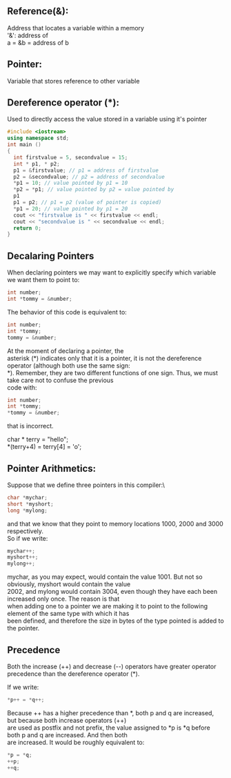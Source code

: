 ## Reference(&): 

Address that locates a variable within a memory \
'&': address of \
a = &b = address of b

## Pointer:

Variable that stores reference to other variable

## Dereference operator (*):

Used to directly access the value stored in a variable using it's pointer

```cpp
#include <iostream>
using namespace std;
int main ()
{
  int firstvalue = 5, secondvalue = 15;
  int * p1, * p2;
  p1 = &firstvalue; // p1 = address of firstvalue
  p2 = &secondvalue; // p2 = address of secondvalue
  *p1 = 10; // value pointed by p1 = 10
  *p2 = *p1; // value pointed by p2 = value pointed by
  p1
  p1 = p2; // p1 = p2 (value of pointer is copied)
  *p1 = 20; // value pointed by p1 = 20
  cout << "firstvalue is " << firstvalue << endl;
  cout << "secondvalue is " << secondvalue << endl;
  return 0;
}
```

## Decalaring Pointers

When declaring pointers we may want to explicitly specify which variable we want them to point to: 

```cpp
int number;
int *tommy = &number;
```

The behavior of this code is equivalent to:
```cpp
int number;
int *tommy;
tommy = &number;
```
At the moment of declaring a pointer, the \
asterisk (*) indicates only that it is a pointer, it is not the dereference operator (although both use the same sign: \
*). Remember, they are two different functions of one sign. Thus, we must take care not to confuse the previous \
code with:

```cpp
int number;
int *tommy;
*tommy = &number;
```
that is incorrect.

char * terry = "hello";\
*(terry+4) = terry[4] = 'o';

## Pointer Arithmetics:

Suppose that we define three pointers in this compiler:\
```cpp
char *mychar;
short *myshort;
long *mylong;
```

and that we know that they point to memory locations 1000, 2000 and 3000 respectively.\
So if we write:
```cpp
mychar++;
myshort++;
mylong++;
```
mychar, as you may expect, would contain the value 1001. But not so obviously, myshort would contain the value\
2002, and mylong would contain 3004, even though they have each been increased only once. The reason is that\
when adding one to a pointer we are making it to point to the following element of the same type with which it has\
been defined, and therefore the size in bytes of the type pointed is added to the pointer.

## Precedence

Both the increase (++) and decrease (--) operators have greater operator precedence than the dereference
operator (*).

If we write:
```cpp
*p++ = *q++;
```

Because ++ has a higher precedence than *, both p and q are increased, but because both increase operators (++)\
are used as postfix and not prefix, the value assigned to *p is *q before both p and q are increased. And then both\
are increased. It would be roughly equivalent to:
```cpp
*p = *q;
++p;
++q;
```
